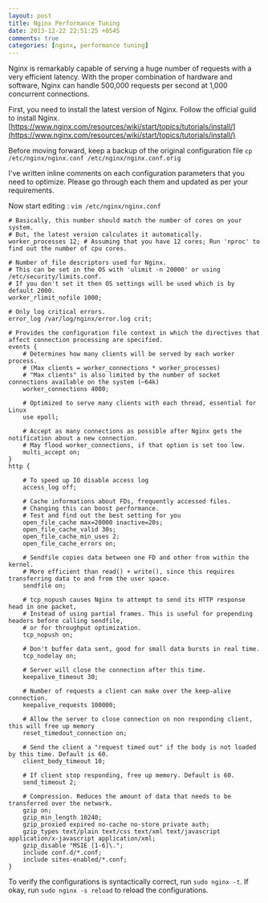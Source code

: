 ```yaml
---
layout: post
title: Nginx Performance Tuning
date: 2013-12-22 22:51:25 +0545
comments: true
categories: [nginx, performance tuning]
---
```


Nginx is remarkably capable of serving a huge number of requests with a very efficient latency. With the proper combination of hardware and software, Nginx can handle 500,000 requests per second at 1,000 concurrent connections.

First, you need to install the latest version of Nginx. Follow the official guild to install Nginx. [https://www.nginx.com/resources/wiki/start/topics/tutorials/install/](https://www.nginx.com/resources/wiki/start/topics/tutorials/install/)

Before moving forward, keep a backup of the original configuration file `cp /etc/nginx/nginx.conf /etc/nginx/nginx.conf.orig` 

I've written inline comments on each configuration parameters that you need to optimize. Please go through each them and updated as per your requirements.

Now start editing :
`vim /etc/nginx/nginx.conf`

    # Basically, this number should match the number of cores on your system.
    # But, the latest version calculates it automatically.
    worker_processes 12; # Assuming that you have 12 cores; Run 'nproc' to find out the number of cpu cores.

    # Number of file descriptors used for Nginx.
    # This can be set in the OS with 'ulimit -n 20000' or using /etc/security/limits.conf.
    # If you don't set it then OS settings will be used which is by default 2000.
    worker_rlimit_nofile 1000;

    # Only log critical errors.
    error_log /var/log/nginx/error.log crit;

    # Provides the configuration file context in which the directives that affect connection processing are specified.
    events {
        # Determines how many clients will be served by each worker process.
        # (Max clients = worker_connections * worker_processes)
        # "Max clients" is also limited by the number of socket connections available on the system (~64k)
        worker_connections 4000;

        # Optimized to serve many clients with each thread, essential for Linux
        use epoll;

        # Accept as many connections as possible after Nginx gets the notification about a new connection.
        # May flood worker_connections, if that option is set too low.
        multi_accept on;
    }
    http {

        # To speed up IO disable access log
        access_log off;

        # Cache informations about FDs, frequently accessed files.
        # Changing this can boost performance.
        # Test and find out the best setting for you
        open_file_cache max=20000 inactive=20s;
        open_file_cache_valid 30s;
        open_file_cache_min_uses 2;
        open_file_cache_errors on;

        # Sendfile copies data between one FD and other from within the kernel.
        # More efficient than read() + write(), since this requires transferring data to and from the user space.
        sendfile on;

        # tcp_nopush causes Nginx to attempt to send its HTTP response head in one packet,
        # Instead of using partial frames. This is useful for prepending headers before calling sendfile,
        # or for throughput optimization.
        tcp_nopush on;

        # Don't buffer data sent, good for small data bursts in real time.
        tcp_nodelay on;

        # Server will close the connection after this time.
        keepalive_timeout 30;

        # Number of requests a client can make over the keep-alive connection.
        keepalive_requests 100000;

        # Allow the server to close connection on non responding client, this will free up memory
        reset_timedout_connection on;

        # Send the client a "request timed out" if the body is not loaded by this time. Default is 60.
        client_body_timeout 10;

        # If client stop responding, free up memory. Default is 60.
        send_timeout 2;

        # Compression. Reduces the amount of data that needs to be transferred over the network.
        gzip on;
        gzip_min_length 10240;
        gzip_proxied expired no-cache no-store private auth;
        gzip_types text/plain text/css text/xml text/javascript application/x-javascript application/xml;
        gzip_disable "MSIE [1-6]\.";
        include conf.d/*.conf;
        include sites-enabled/*.conf;
    }

To verify the configurations is syntactically correct, run `sudo nginx -t`.  If okay, run `sudo nginx -s reload` to reload the configurations.
